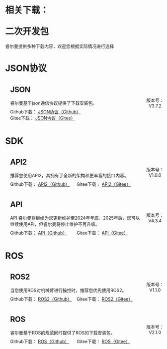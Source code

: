 # <p class="hidden">相关下载：</p>二次开发包

睿尔曼提供多种下载内容，欢迎您根据实际情况进行选择

# JSON协议

<div class="wrap">
    <div class="d-flex">
        <div class="wrap-item1">
            <h2>JSON</h2>
            <p>睿尔曼基于json通信协议提供了下载安装包。</p>
            <div class="d-flex flex-h-start flex-v-center">
                <p>Github下载： <a href="https://github.com/RealManRobot/rm_docs/tree/user_public/docs/robot/json" target="_blank">JSON协议（Github）</a></p>
                <p>Gitee下载： <a href="https://gitee.com/RealManRobot/rm_docs/tree/user_public/docs/robot/json" target="_blank">JSON协议（Gitee）</a></p>
            </div>
        </div>
        <div class="wrap-item2">
            <p>版本号：V3.7.2</p>
        </div>
    </div>
</div>

# SDK

<div class="wrap">
    <div class="d-flex">
        <div class="wrap-item1">
            <h2>API2</h2>
            <p>推荐您使用API2，其拥有了全新的架构和更丰富的接口内容。</p>
            <div class="d-flex flex-h-start flex-v-center">
                <p>Github下载： <a href="https://github.com/RealManRobot/RM_API2" target="_blank">API2（Github）</a></p>
                <p>Gitee下载： <a href="https://gitee.com/RealManRobot/RM_API2" target="_blank">API2（Gitee）</a></p>
            </div>
        </div>
        <div class="wrap-item2">
            <p>版本号：V1.0.0</p>
        </div>
    </div>
</div>
<div class="wrap">
    <div class="d-flex">
        <div class="wrap-item1">
            <h2>API</h2>
            <p>API 睿尔曼将继续为您更新维护至2024年年底。2025年后，您可以继续使用API，但睿尔曼将停止维护不再升级。</p>
            <div class="d-flex flex-h-start flex-v-center">
                <p>Github下载： <a href="https://github.com/RealManRobot/RM_API" target="_blank">API（Github）</a></p>
                <p>Gitee下载： <a href="https://gitee.com/RealManRobot/RM_API" target="_blank">API（Gitee）</a></p>
            </div>
        </div>
        <div class="wrap-item2">
            <p>版本号：V4.3.4</p>
        </div>
    </div>
</div>

# ROS

<div class="wrap">
    <div class="d-flex">
        <div class="wrap-item1">
            <h2>ROS2</h2>
            <p>当您使用ROS对机械臂进行操控时，推荐您优先使用ROS2。</p>
            <div class="d-flex flex-h-start flex-v-center">
                <p>Github下载： <a href="https://github.com/RealManRobot/ros2_rm_robot" target="_blank">ROS2（Github）</a></p>
                <p>Gitee下载： <a href="https://gitee.com/RealManRobot/ros2_rm_robot" target="_blank">ROS2（Gitee）</a></p>
            </div>
        </div>
        <div class="wrap-item2">
            <p>版本号：V1.1.0</p>
        </div>
    </div>
</div>
<div class="wrap">
    <div class="d-flex">
        <div class="wrap-item1">
            <h2>ROS</h2>
            <p>睿尔曼基于ROS的规范同时提供了ROS的下载安装包。</p>
            <div class="d-flex flex-h-start flex-v-center">
                <p>Github下载： <a href="https://github.com/RealManRobot/rm_robot" target="_blank">ROS（Github）</a></p>
                <p>Gitee下载： <a href="https://gitee.com/RealManRobot/rm_robot" target="_blank">ROS（Gitee）</a></p>
            </div>
        </div>
        <div class="wrap-item2">
            <p>版本号：V2.1.0</p>
        </div>
    </div>
</div>

<style>
.wrap{
    position:relative;
    width:100%;
    border-radius: 8px;
    background-color:var(--vp-c-bg);
    margin:16px 0;
    padding:16px 16px 8px;
    font-size: var(--vp-custom-block-font-size);
}
.d-flex{
    display:flex;
    flex-wrap:wrap;
}
.flex-h-start{
    justify-content: flex-start;
}
.flex-v-center{
  align-items: center;
}
.wrap-item1{
     width:85%;
}
.wrap-item2{
    width:15%;
    display:flex;
    justify-content: end;
    align-items: center;
}
.wrap-item1 h2{
    font-size:24px !important;
    line-height:32px !important;
    letter-spacing: -0.02em !important;
    height:32px !important;
    margin:0 0 16px 0 !important;
    border-top:none !important;
    padding-top:0 !important;
}
.wrap-item1 p{
    color:var(--vp-c-text-1) !important;
    margin: 0 !important;
    width:auto;
    min-width:50%;
}

.wrap-item1>p{
    margin:0 0 8px 0 !important;
}
.wrap-item2 p{
    width:100%;
    text-align:center;
    color:var(--vp-c-text-2) !important;
}
</style>